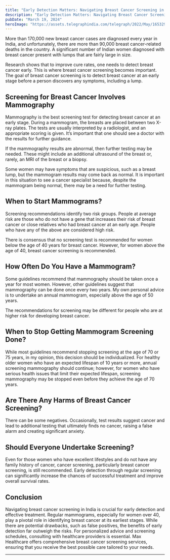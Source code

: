 ```yaml
---
title: "Early Detection Matters: Navigating Breast Cancer Screening in India"
description: "Early Detection Matters: Navigating Breast Cancer Screening in India"
pubDate: "March 19, 2024"
heroImage: "https://assets.telegraphindia.com/telegraph/2022/May/1653297971_breast-cancer.jpg"
---
```


More than 170,000 new breast cancer cases are diagnosed every year in India, and unfortunately, there are more than 90,000 breast cancer-related deaths in the country. A significant number of Indian women diagnosed with breast cancer present with lumps that are fairly large in size.

Research shows that to improve cure rates, one needs to detect breast cancer early. This is where breast cancer screening becomes important. The goal of breast cancer screening is to detect breast cancer at an early stage before a person discovers any symptoms, including a lump.

## Screening for Breast Cancer Involves Mammography

Mammography is the best screening test for detecting breast cancer at an early stage. During a mammogram, the breasts are placed between two X-ray plates. The tests are usually interpreted by a radiologist, and an appropriate scoring is given. It’s important that one should see a doctor with the results for further guidance.

If the mammography results are abnormal, then further testing may be needed. These might include an additional ultrasound of the breast or, rarely, an MRI of the breast or a biopsy.

Some women may have symptoms that are suspicious, such as a breast lump, but the mammogram results may come back as normal. It is important in this situation to see a cancer specialist because, despite the mammogram being normal, there may be a need for further testing.


## When to Start Mammograms?

Screening recommendations identify two risk groups. People at average risk are those who do not have a gene that increases their risk of breast cancer or close relatives who had breast cancer at an early age. People who have any of the above are considered high risk.

There is consensus that no screening test is recommended for women below the age of 40 years for breast cancer. However, for women above the age of 40, breast cancer screening is recommended.

## How Often Do You Have a Mammogram?

Some guidelines recommend that mammography should be taken once a year for most women. However, other guidelines suggest that mammography can be done once every two years. My own personal advice is to undertake an annual mammogram, especially above the age of 50 years.

The recommendations for screening may be different for people who are at higher risk for developing breast cancer.


## When to Stop Getting Mammogram Screening Done?

While most guidelines recommend stopping screening at the age of 70 or 75 years, in my opinion, this decision should be individualized. For healthy older women who have an expected lifespan of 10 years or more, annual screening mammography should continue; however, for women who have serious health issues that limit their expected lifespan, screening mammography may be stopped even before they achieve the age of 70 years.

## Are There Any Harms of Breast Cancer Screening?

There can be some negatives. Occasionally, test results suggest cancer and lead to additional testing that ultimately finds no cancer, raising a false alarm and creating significant anxiety.

## Should Everyone Undertake Screening?

Even for those women who have excellent lifestyles and do not have any family history of cancer, cancer screening, particularly breast cancer screening, is still recommended. Early detection through regular screening can significantly increase the chances of successful treatment and improve overall survival rates.

## Conclusion

Navigating breast cancer screening in India is crucial for early detection and effective treatment. Regular mammograms, especially for women over 40, play a pivotal role in identifying breast cancer at its earliest stages. While there are potential drawbacks, such as false positives, the benefits of early detection far outweigh the risks. For personalized advice and screening schedules, consulting with healthcare providers is essential. Max Healthcare offers comprehensive breast cancer screening services, ensuring that you receive the best possible care tailored to your needs.

---
